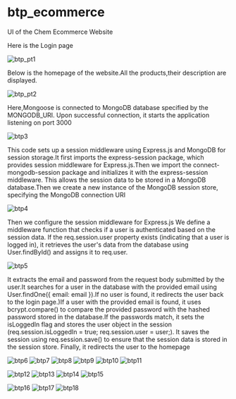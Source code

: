 # btp_ecommerce

UI of the Chem Ecommerce Website

Here is the Login page 

![btp_pt1](https://github.com/sahilkgpian/btp_ecommerce/assets/137074146/89db7889-d3b3-407e-8f71-90d49b5443c5)

Below is the homepage of the website.All the products,their description are displayed.

![btp_pt2](https://github.com/sahilkgpian/btp_ecommerce/assets/137074146/306bbd48-5063-4086-af31-27fc05f3526d)

 Here,Mongoose is connected to MongoDB database specified by the MONGODB_URI. Upon successful connection, it starts the application listening on port 3000

![btp3](https://github.com/sahilkgpian/btp_ecommerce/assets/137074146/4d91e459-72a5-4919-83ce-b5c8b1d8de9e)

This code sets up a session middleware using Express.js and MongoDB for session storage.It first imports the express-session package, which provides session middleware for Express.js.Then we import the connect-mongodb-session package and initializes it with the express-session middleware. This allows the session data to be stored in a MongoDB database.Then we create a new instance of the MongoDB session store, specifying the MongoDB connection URI 

![btp4](https://github.com/sahilkgpian/btp_ecommerce/assets/137074146/9296c399-b3d8-4b3f-a974-2f3001c91103)

Then we configure the session middleware for Express.js We define a middleware function that checks if a user is authenticated based on the session data. If the req.session.user property exists (indicating that a user is logged in), it retrieves the user's data from the database using User.findById() and assigns it to req.user.

![btp5](https://github.com/sahilkgpian/btp_ecommerce/assets/137074146/e999f123-7010-4e90-9da0-43b80ae559fd)

It extracts the email and password from the request body submitted by the user.It searches for a user in the database with the provided email using User.findOne({ email: email }).If no user is found, it redirects the user back to the login page.)If a user with the provided email is found, it uses bcrypt.compare() to compare the provided password with the hashed password stored in the database.If the passwords match, it sets the isLoggedIn flag and stores the user object in the session (req.session.isLoggedIn = true; req.session.user = user;).
It saves the session using req.session.save() to ensure that the session data is stored in the session store.
Finally, it redirects the user to the homepage

![btp6](https://github.com/sahilkgpian/btp_ecommerce/assets/137074146/5896a172-b94d-45bb-abb9-251260dcdb4e)
![btp7](https://github.com/sahilkgpian/btp_ecommerce/assets/137074146/96d7e94e-1df9-4ea9-8331-298a58895cc0)
![btp8](https://github.com/sahilkgpian/btp_ecommerce/assets/137074146/23528c0d-6f7e-45a9-bdc5-612c02e7fee0)
![btp9](https://github.com/sahilkgpian/btp_ecommerce/assets/137074146/55a6f2d2-0943-4f0c-9f44-96b267e3bd41)
![btp10](https://github.com/sahilkgpian/btp_ecommerce/assets/137074146/d602116b-176c-4bb2-977d-c9029c9f6b51)
![btp11](https://github.com/sahilkgpian/btp_ecommerce/assets/137074146/49bd5e66-e2e1-48b7-9a4d-935504ebc86a)

![btp12](https://github.com/sahilkgpian/btp_ecommerce/assets/137074146/5c15cdde-991d-4500-981e-cc15ca74fc00)
![btp13](https://github.com/sahilkgpian/btp_ecommerce/assets/137074146/9b5d8be1-4ba9-44c8-9bbf-86d5f37aeefe)
![btp14](https://github.com/sahilkgpian/btp_ecommerce/assets/137074146/d1a9d540-201a-4bc3-b9d7-5bbaf4a006ab)
![btp15](https://github.com/sahilkgpian/btp_ecommerce/assets/137074146/36d71cd6-5449-46ff-98a5-c8bf0acea92f)

![btp16](https://github.com/sahilkgpian/btp_ecommerce/assets/137074146/2b3f61e6-f668-4ddb-a2e5-9b7b34fb6aed)
![btp17](https://github.com/sahilkgpian/btp_ecommerce/assets/137074146/b80a1b06-da58-4106-9c64-3339e537402b)
![btp18](https://github.com/sahilkgpian/btp_ecommerce/assets/137074146/261ea601-61e8-427b-90de-56aaf18b1d42)
